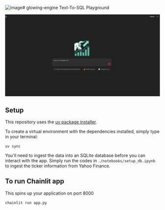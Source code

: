 ![image](https://github.com/user-attachments/assets/50ad5254-7f82-43ad-89fb-803fad689346)# glowing-engine
Text-To-SQL Playground

[![Watch the video](https://raw.githubusercontent.com/tituslhy/glowing-engine/main/images/bullrun_thumbnail.png)](https://raw.githubusercontent.com/tituslhy/glowing-engine/main/media/bullrun_app.mp4)

## Setup
This repository uses the [uv package installer](https://docs.astral.sh/uv/pip/packages/). 

To create a virtual environment with the dependencies installed, simply type in your terminal:
```
uv sync
```

You'll need to ingest the data into an SQLite database before you can interact with the app. Simply run the codes in `./notebooks/setup_db.ipynb` to ingest the ticker information from Yahoo Finance.

## To run Chainlit app
This spins up your application on port 8000
```
chainlit run app.py
```
